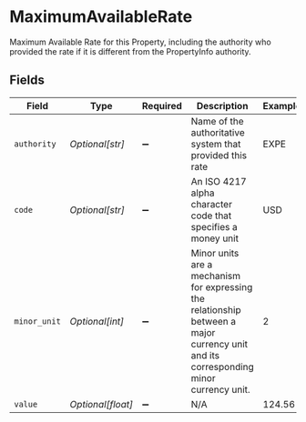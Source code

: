 # MaximumAvailableRate

Maximum Available Rate for this Property, including the authority who provided the rate if it is different from the PropertyInfo authority.


## Fields

| Field                                                                                                                                | Type                                                                                                                                 | Required                                                                                                                             | Description                                                                                                                          | Example                                                                                                                              |
| ------------------------------------------------------------------------------------------------------------------------------------ | ------------------------------------------------------------------------------------------------------------------------------------ | ------------------------------------------------------------------------------------------------------------------------------------ | ------------------------------------------------------------------------------------------------------------------------------------ | ------------------------------------------------------------------------------------------------------------------------------------ |
| `authority`                                                                                                                          | *Optional[str]*                                                                                                                      | :heavy_minus_sign:                                                                                                                   | Name of the authoritative system that provided this rate                                                                             | EXPE                                                                                                                                 |
| `code`                                                                                                                               | *Optional[str]*                                                                                                                      | :heavy_minus_sign:                                                                                                                   | An ISO 4217 alpha character code that specifies a money unit                                                                         | USD                                                                                                                                  |
| `minor_unit`                                                                                                                         | *Optional[int]*                                                                                                                      | :heavy_minus_sign:                                                                                                                   | Minor units are a mechanism for expressing the relationship between a major currency unit and its corresponding minor currency unit. | 2                                                                                                                                    |
| `value`                                                                                                                              | *Optional[float]*                                                                                                                    | :heavy_minus_sign:                                                                                                                   | N/A                                                                                                                                  | 124.56                                                                                                                               |